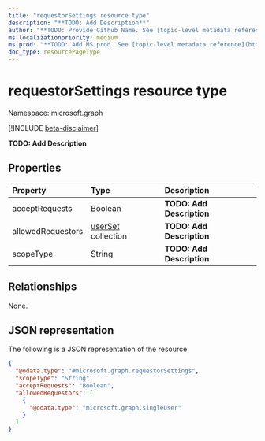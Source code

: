 ```yaml
---
title: "requestorSettings resource type"
description: "**TODO: Add Description**"
author: "**TODO: Provide Github Name. See [topic-level metadata reference](https://msgo.azurewebsites.net/add/document/guidelines/metadata.html#topic-level-metadata)**"
ms.localizationpriority: medium
ms.prod: "**TODO: Add MS prod. See [topic-level metadata reference](https://msgo.azurewebsites.net/add/document/guidelines/metadata.html#topic-level-metadata)**"
doc_type: resourcePageType
---
```


# requestorSettings resource type

Namespace: microsoft.graph

[!INCLUDE [beta-disclaimer](../../includes/beta-disclaimer.md)]

**TODO: Add Description**

## Properties
|Property|Type|Description|
|:---|:---|:---|
|acceptRequests|Boolean|**TODO: Add Description**|
|allowedRequestors|[userSet](../resources/userset.md) collection|**TODO: Add Description**|
|scopeType|String|**TODO: Add Description**|

## Relationships
None.

## JSON representation
The following is a JSON representation of the resource.
<!-- {
  "blockType": "resource",
  "@odata.type": "microsoft.graph.requestorSettings"
}
-->
``` json
{
  "@odata.type": "#microsoft.graph.requestorSettings",
  "scopeType": "String",
  "acceptRequests": "Boolean",
  "allowedRequestors": [
    {
      "@odata.type": "microsoft.graph.singleUser"
    }
  ]
}
```

